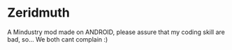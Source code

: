 # Zeridmuth
A Mindustry mod made on ANDROID, please assure that my coding skill are bad, so... We both cant complain :)
